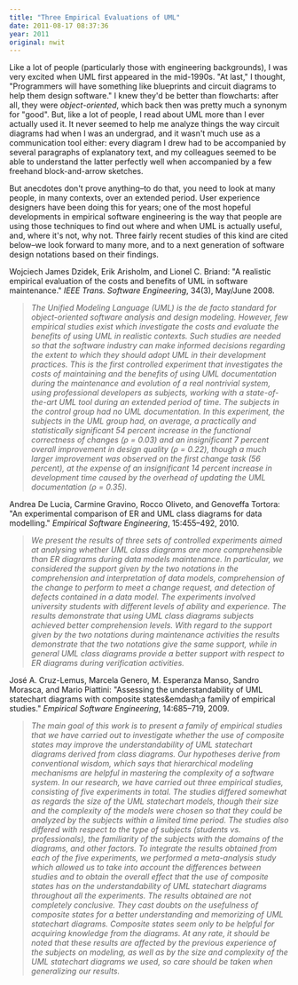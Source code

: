 ```yaml
---
title: "Three Empirical Evaluations of UML"
date: 2011-08-17 08:37:36
year: 2011
original: nwit
---
```

<p>Like a lot of people (particularly those with engineering backgrounds), I was very excited when UML first appeared in the mid-1990s. "At last," I thought, "Programmers will have something like blueprints and circuit diagrams to help them design software." I knew they'd be better than flowcharts: after all, they were <em>object-oriented</em>, which back then was pretty much a synonym for "good". But, like a lot of people, I read about UML more than I ever actually used it. It never seemed to help me analyze things the way circuit diagrams had when I was an undergrad, and it wasn't much use as a communication tool either: every diagram I drew had to be accompanied by several paragraphs of explanatory text, and my colleagues seemed to be able to understand the latter perfectly well when accompanied by a few freehand block-and-arrow sketches.</p>
<p>But anecdotes don't prove anything–to do that, you need to look at many people, in many contexts, over an extended period. User experience designers have been doing this for years; one of the most hopeful developments in empirical software engineering is the way that people are using those techniques to find out where and when UML is actually useful, and, where it's not, why not. Three fairly recent studies of this kind are cited below–we look forward to many more, and to a next generation of software design notations based on their findings.</p>
<p>Wojciech James Dzidek, Erik Arisholm, and Lionel C. Briand: "A realistic empirical evaluation of the costs and benefits of UML in software maintenance." <cite>IEEE Trans. Software Engineering</cite>, 34(3), May/June 2008.</p>
<blockquote><em>The Unified Modeling Language (UML) is the de facto standard for object-oriented software analysis and design modeling. However, few empirical studies exist which investigate the costs and evaluate the benefits of using UML in realistic contexts. Such studies are needed so that the software industry can make informed decisions regarding the extent to which they should adopt UML in their development practices. This is the first controlled experiment that investigates the costs of maintaining and the benefits of using UML documentation during the maintenance and evolution of a real nontrivial system, using professional developers as subjects, working with a state-of-the-art UML tool during an extended period of time. The subjects in the control group had no UML documentation. In this experiment, the subjects in the UML group had, on average, a practically and statistically significant 54 percent increase in the functional correctness of changes (&rho; = 0.03) and an insignificant 7 percent overall improvement in design quality (&rho; = 0.22), though a much larger improvement was observed on the first change task (56 percent), at the expense of an insignificant 14 percent increase in development time caused by the overhead of updating the UML documentation (&rho; = 0.35).</em></blockquote>
<p>Andrea De Lucia, Carmine Gravino, Rocco Oliveto, and Genoveffa Tortora: "An experimental comparison of ER and UML class diagrams for data modelling." <cite>Empirical Software Engineering</cite>, 15:455&ndash;492, 2010.</p>
<blockquote><em>We present the results of three sets of controlled experiments aimed at analysing whether UML class diagrams are more comprehensible than ER diagrams during data models maintenance. In particular, we considered the support given by the two notations in the comprehension and interpretation of data models, comprehension of the change to perform to meet a change request, and detection of defects contained in a data model. The experiments involved university students with different levels of ability and experience. The results demonstrate that using UML class diagrams subjects achieved better comprehension levels. With regard to the support given by the two notations during maintenance activities the results demonstrate that the two notations give the same support, while in general UML class diagrams provide a better support with respect to ER diagrams during verification activities.</em></blockquote>
<p>José A. Cruz-Lemus, Marcela Genero, M. Esperanza Manso, Sandro Morasca, and Mario Piattini: "Assessing the understandability of UML statechart diagrams with composite states&amp;emdash;a family of empirical studies." <cite>Empirical Software Engineering</cite>, 14:685&ndash;719, 2009.</p>
<blockquote><em>The main goal of this work is to present a family of empirical studies that we have carried out to investigate whether the use of composite states may improve the understandability of UML statechart diagrams derived from class diagrams. Our hypotheses derive from conventional wisdom, which says that hierarchical modeling mechanisms are helpful in mastering the complexity of a software system. In our research, we have carried out three empirical studies, consisting of five experiments in total. The studies differed somewhat as regards the size of the UML statechart models, though their size and the complexity of the models were chosen so that they could be analyzed by the subjects within a limited time period. The studies also differed with respect to the type of subjects (students vs. professionals), the familiarity of the subjects with the domains of the diagrams, and other factors. To integrate the results obtained from each of the five experiments, we performed a meta-analysis study which allowed us to take into account the differences between studies and to obtain the overall effect that the use of composite states has on the understandability of UML statechart diagrams throughout all the experiments. The results obtained are not completely conclusive. They cast doubts on the usefulness of composite states for a better understanding and memorizing of UML statechart diagrams. Composite states seem only to be helpful for acquiring knowledge from the diagrams. At any rate, it should be noted that these results are affected by the previous experience of the subjects on modeling, as well as by the size and complexity of the UML statechart diagrams we used, so care should be taken when generalizing our results.</em></blockquote>
